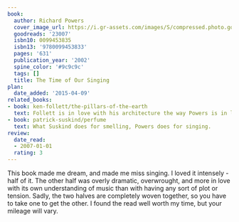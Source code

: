 ```yaml
---
book:
  author: Richard Powers
  cover_image_url: https://i.gr-assets.com/images/S/compressed.photo.goodreads.com/books/1328024176l/23007.jpg
  goodreads: '23007'
  isbn10: 0099453835
  isbn13: '9780099453833'
  pages: '631'
  publication_year: '2002'
  spine_color: '#9c9c9c'
  tags: []
  title: The Time of Our Singing
plan:
  date_added: '2015-04-09'
related_books:
- book: ken-follett/the-pillars-of-the-earth
  text: Follett is in love with his architecture the way Powers is in love with his music.
- book: patrick-suskind/perfume
  text: What Suskind does for smelling, Powers does for singing.
review:
  date_read:
  - 2007-01-01
  rating: 3
---
```

This book made me dream, and made me miss singing. I loved it intensely - half of it. The other half was overly
dramatic, overwrought, and more in love with its own understanding of music than with having any sort of plot or
tension. Sadly, the two halves are completely woven together, so you have to take one to get the other. I found the read
well worth my time, but your mileage will vary.
